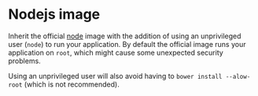 # Nodejs image
Inherit the official [node](https://hub.docker.com/_/node/) image with the addition of using an unprivileged user (`node`) to run your application.
By default the official image runs your application on `root`, which might cause some unexpected security problems.

Using an unprivileged user will also avoid having to `bower install --alow-root` (which is not recommended).
